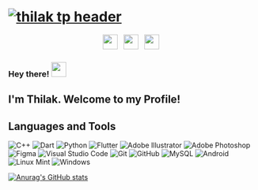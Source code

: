 # [![thilak tp header](https://github.com/thilak-tp/thilak-github-profile/blob/main/assets/cover3.jpg)]()
<p align='center'>
<a href="https://www.instagram.com/t_h_i_l_a_k/"><img height="30" src="https://github.com/thilak-tp/thilak-github-profile/blob/main/assets/instagram.png"></a>&nbsp;&nbsp;
<a href="https://www.instagram.com/forktail_arts/"><img height="30" src="https://github.com/thilak-tp/thilak-github-profile/blob/main/assets/forktailArts1.png"></a>&nbsp;&nbsp;
<a href="https://www.linkedin.com/in/thilak-t-p-25744015a/"><img height="30" src="https://github.com/thilak-tp/thilak-github-profile/blob/main/assets/linkedin.png"></a>&nbsp;&nbsp;
</p>


### Hey there! <img src="https://media.giphy.com/media/hvRJCLFzcasrR4ia7z/giphy.gif" width="30px">

## I'm Thilak. Welcome to my Profile!



## Languages and Tools
![C++](https://img.shields.io/badge/c++-%2300599C.svg?style=for-the-badge&logo=c%2B%2B&logoColor=white)
![Dart](https://img.shields.io/badge/dart-%230175C2.svg?style=for-the-badge&logo=dart&logoColor=white)
![Python](https://img.shields.io/badge/python-3670A0?style=for-the-badge&logo=python&logoColor=ffdd54)
![Flutter](https://img.shields.io/badge/Flutter-%2302569B.svg?style=for-the-badge&logo=Flutter&logoColor=white)
![Adobe Illustrator](https://img.shields.io/badge/adobeillustrator-%23FF9A00.svg?style=for-the-badge&logo=adobeillustrator&logoColor=white)
![Adobe Photoshop](https://img.shields.io/badge/adobephotoshop-%2331A8FF.svg?style=for-the-badge&logo=adobephotoshop&logoColor=white)
![Figma](https://img.shields.io/badge/figma-%23F24E1E.svg?style=for-the-badge&logo=figma&logoColor=white)
![Visual Studio Code](https://img.shields.io/badge/Visual%20Studio%20Code-0078d7.svg?style=for-the-badge&logo=visual-studio-code&logoColor=white)
![Git](https://img.shields.io/badge/git-%23F05033.svg?style=for-the-badge&logo=git&logoColor=white)
![GitHub](https://img.shields.io/badge/github-%23121011.svg?style=for-the-badge&logo=github&logoColor=white)
![MySQL](https://img.shields.io/badge/mysql-%2300f.svg?style=for-the-badge&logo=mysql&logoColor=white)
![Android](https://img.shields.io/badge/Android-3DDC84?style=for-the-badge&logo=android&logoColor=white)
![Linux Mint](https://img.shields.io/badge/Linux%20Mint-87CF3E?style=for-the-badge&logo=Linux%20Mint&logoColor=white)
![Windows](https://img.shields.io/badge/Windows-0078D6?style=for-the-badge&logo=windows&logoColor=white)

[![Anurag's GitHub stats](https://github-readme-stats.vercel.app/api?username=thilak-tp)](https://github.com/anuraghazra/github-readme-stats)

